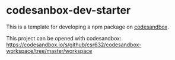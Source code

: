 # codesanbox-dev-starter

This is a template for developing a npm package on [codesandbox](https://codesandbox.io/).

This project can be opened with codesandbox: https://codesandbox.io/s/github/csr632/codesandbox-workspace/tree/master/workspace
